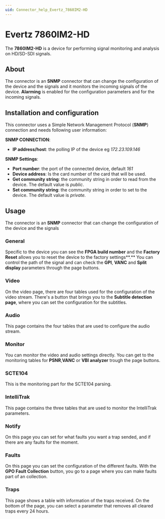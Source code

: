 ```yaml
---
uid: Connector_help_Evertz_7860IM2-HD
---
```


# Evertz 7860IM2-HD

The **7860IM2-HD** is a device for performing signal monitoring and analysis on HD/SD-SDI signals.

## About

The connector is an **SNMP** connector that can change the configuration of the device and the signals
and it monitors the incoming signals of the device. **Alarming** is enabled for the configuration parameters and for the incoming signals.

## Installation and configuration

This connector uses a Simple Network Management Protocol (**SNMP**) connection and needs following user information:

**SNMP CONNECTION**:

- **IP address/host**: the polling IP of the device eg *172.23.109.146*

**SNMP Settings**:

- **Port number**: the port of the connected device, default *161*
- **Device address**: Is the card number of the card that will be used.
- **Get community string**: the community string in order to read from the device. The default value is *public*.
- **Set community string**: the community string in order to set to the device. The default value is *private.*

## Usage

The connector is an **SNMP** connector that can change the configuration of the device and the signals

### General

Specific to the device you can see the **FPGA build number** and the **Factory Reset** allows you to reset the device to the factory settings**.**
You can control the path of the signal and can check the **GPI**, **VANC** and **Split display** parameters through the page buttons.

### Video

On the video page, there are four tables used for the configuration of the video stream.
There's a button that brings you to the **Subtitle detection page**, where you can set the configuration for the subtitles.

### Audio

This page contains the four tables that are used to configure the audio stream.

### Monitor

You can monitor the video and audio settings directly. You can get to the monitoring tables for **PSNR**,**VANC** or **VBI analyzer** trough the page buttons.

### SCTE104

This is the monitoring part for the SCTE104 parsing.

### IntelliTrak

This page contains the three tables that are used to monitor the IntelliTrak parameters.

### Notify

On this page you can set for what faults you want a trap sended, and if there are any faults for the moment.

### Faults

On this page you can set the configuration of the different faults. With the **GPO Fault Collection** button, you go to a page where you can make faults part of an collection.

### Traps

This page shows a table with information of the traps received. On the bottom of the page, you can select a parameter that removes all cleared traps every 24 hours.
